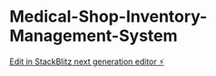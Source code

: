 # Medical-Shop-Inventory-Management-System

[Edit in StackBlitz next generation editor ⚡️](https://stackblitz.com/~/github.com/maheshsurve/Medical-Shop-Inventory-Management-System)